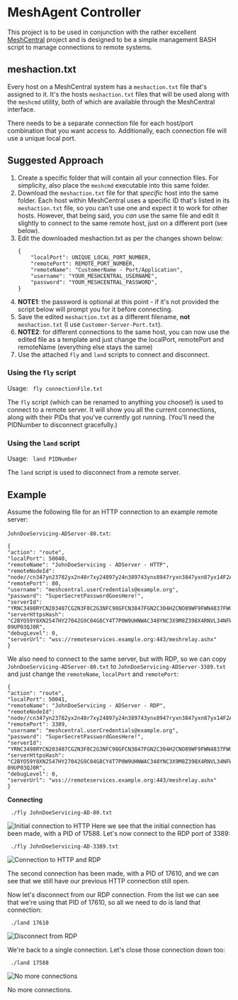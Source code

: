 # MeshAgent Controller
This project is to be used in conjunction with the rather excellent [MeshCentral](https://github.com/Ylianst/MeshCentral) project and is designed to be a simple management BASH script to manage connections to remote systems.

## meshaction.txt
Every host on a MeshCentral system has a `meshaction.txt` file that's assigned to it. It's the hosts `meshaction.txt` files that will be used along with the `meshcmd` utility, both of which are available through the MeshCentral interface.

There needs to be a separate connection file for each host/port combination that you want access to. Additionally, each connection file will use a unique local port.

## Suggested Approach
1. Create a specific folder that will contain all your connection files. For simplicity, also place the `meshcmd` executable into this same folder.
1. Download the `meshaction.txt` file for that _specific_ host into the same folder. Each host within MeshCentral uses a specific ID that's listed in its `meshaction.txt` file, so you can't use one and expect it to work for other hosts. However, that being said, you _can_ use the same file and edit it slightly to connect to the same remote host, just on a different port (see below).
1. Edit the downloaded meshaction.txt as per the changes shown below:
    ```
    {
        "localPort": UNIQUE_LOCAL_PORT_NUMBER,
        "remotePort": REMOTE_PORT_NUMBER,
        "remoteName": "CustomerName - Port/Application",
        "username": "YOUR_MESHCENTRAL_USERNAME",
        "password": "YOUR_MESHCENTRAL_PASSWORD",
    }
    ```
1. **NOTE1**: the password is optional at this point - if it's not provided the script below will prompt you for it before connecting.
1. Save the edited `meshaction.txt` as a different filename, **not** `meshaction.txt` (I use `Customer-Server-Port.txt`).
1. **NOTE2**: for different connections to the same host, you can now use the edited file as a template and just change the localPort, remotePort and remoteName (everything else stays the same)
1. Use the attached `fly` and `land` scripts to connect and disconnect.

### Using the `fly` script
Usage: ``` fly connectionFile.txt```

The `fly` script (which can be renamed to anything you choose!) is used to connect to a remote server. It will show you all the current connections, along with their PIDs that you've currently got running. (You'll need the PIDNumber to disconnect gracefully.)

### Using the `land` script
Usage: ``` land PIDNumber```

 The `land` script is used to disconnect from a remote server.

## Example

Assume the following file for an HTTP connection to an example remote server:

`JohnDoeServicing-ADServer-80.txt`:

```
{
"action": "route",
"localPort": 50040,
"remoteName": "JohnDoeServicing - ADServer - HTTP",
"remoteNodeId": "node//cn347yn23782yx2n48r7xy24897y24n389743ynx8947ryxn3847yxn87yx14F2A",
"remotePort": 80,
"username": "meshcentral.userCredentials@example.org",
"password": "SuperSecretPasswordGoesHere!",
"serverId": "YRNC3498RYCN203487CG2N3F8C2G3NFC98GFCN3847FGN2C304H2CNO89WF9FWN4837FWGCN87FGC8F7GCN8F7CGWN87GNCW",
"serverHttpsHash": "C2BYO59Y8XN2547HY27042G9C04G8CY4T7P0W9UHNWAC348YNC3X9M8Z398X4RNVL34NFWC98YNCO589YX98X-09UP03QJ0R",
"debugLevel": 0,
"serverUrl": "wss://remoteservices.example.org:443/meshrelay.ashx"
}
```

We also need to connect to the same server, but with RDP, so we can copy `JohnDoeServicing-ADServer-80.txt` to `JohnDoeServicing-ADServer-3389.txt` and just change the `remoteName`, `localPort` and `remotePort`:

```
{
"action": "route",
"localPort": 50041,
"remoteName": "JohnDoeServicing - ADServer - RDP",
"remoteNodeId": "node//cn347yn23782yx2n48r7xy24897y24n389743ynx8947ryxn3847yxn87yx14F2A",
"remotePort": 3389,
"username": "meshcentral.userCredentials@example.org",
"password": "SuperSecretPasswordGoesHere!",
"serverId": "YRNC3498RYCN203487CG2N3F8C2G3NFC98GFCN3847FGN2C304H2CNO89WF9FWN4837FWGCN87FGC8F7GCN8F7CGWN87GNCW",
"serverHttpsHash": "C2BYO59Y8XN2547HY27042G9C04G8CY4T7P0W9UHNWAC348YNC3X9M8Z398X4RNVL34NFWC98YNCO589YX98X-09UP03QJ0R",
"debugLevel": 0,
"serverUrl": "wss://remoteservices.example.org:443/meshrelay.ashx"
}
```

**Connecting**

``` ./fly JohnDoeServicing-AD-80.txt```

![](https://github.com/D4V3M0NK/meshcentral-meshAgentController/blob/master/img/m1.png "Initial connection to HTTP")
Here we see that the initial connection has been made, with a PID of 17588. Let's now connect to the RDP port of 3389:

``` ./fly JohnDoeServicing-AD-3389.txt```

![](https://github.com/D4V3M0NK/meshcentral-meshAgentController/blob/master/img/m2.png "Connection to HTTP and RDP")

The second connection has been made, with a PID of 17610, and we can see that we still have our previous HTTP connection still open.

Now let's disconnect from our RDP connection. From the list we can see that we're using that PID of 17610, so all we need to do is land that connection:

``` ./land 17610```

![](https://github.com/D4V3M0NK/meshcentral-meshAgentController/blob/master/img/m3.png "Disconnect from RDP")

We're back to a single connection. Let's close those connection down too:

``` ./land 17588```

![](https://github.com/D4V3M0NK/meshcentral-meshAgentController/blob/master/img/m4.png "No more connections")

No more connections.

